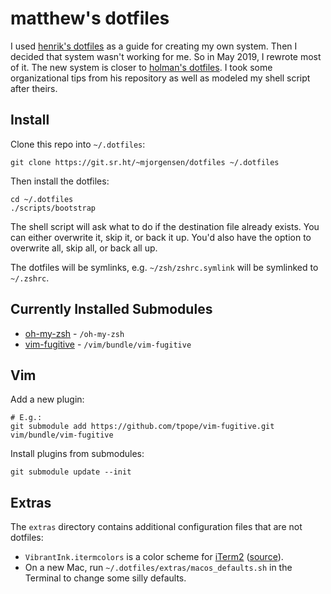 # matthew's dotfiles

I used [henrik's dotfiles](https://github.com/henrik/dotfiles) as a
guide for creating my own system. Then I decided that system wasn't
working for me. So in May 2019, I rewrote most of it. The new system is
closer to [holman's dotfiles](https://github.com/holman/dotfiles). I
took some organizational tips from his repository as well as modeled my
shell script after theirs.

## Install
Clone this repo into `~/.dotfiles`:

```
git clone https://git.sr.ht/~mjorgensen/dotfiles ~/.dotfiles
```

Then install the dotfiles:

```
cd ~/.dotfiles
./scripts/bootstrap
```

The shell script will ask what to do if the destination file already
exists. You can either overwrite it, skip it, or back it up. You'd also
have the option to overwrite all, skip all, or back all up.

The dotfiles will be symlinks, e.g. `~/zsh/zshrc.symlink` will be
symlinked to `~/.zshrc`.

## Currently Installed Submodules

- [oh-my-zsh][oh-my-zsh] - `/oh-my-zsh`
- [vim-fugitive][vim-fugitive] - `/vim/bundle/vim-fugitive`

[oh-my-zsh]: https://github.com/robbyrussell/oh-my-zsh
[vim-fugitive]: https://github.com/tpope/vim-fugitive.git

## Vim

Add a new plugin:

```
# E.g.:
git submodule add https://github.com/tpope/vim-fugitive.git vim/bundle/vim-fugitive
```

Install plugins from submodules:

```
git submodule update --init
```

## Extras

The `extras` directory contains additional configuration files that are not dotfiles:

* `VibrantInk.itermcolors` is a color scheme for [iTerm2][it2] ([source][VIsource]).
* On a new Mac, run `~/.dotfiles/extras/macos_defaults.sh` in the Terminal to change some silly defaults.

[it2]: http://www.iterm2.com/
[VIsource]: https://github.com/asanghi/vibrantinklion
